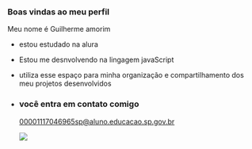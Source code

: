 ### Boas vindas ao meu perfil

Meu nome é Guilherme amorim

- estou estudado na alura
- Estou me desnvolvendo na lingagem javaScript
- utiliza esse espaço para minha organização e compartilhamento dos meu projetos desenvolvidos

- ### você entra em contato comigo

  00001117046965sp@aluno.educacao.sp.gov.br

  ![](https://media.tenor.com/0XsDOR0-6yMAAAAi/gojo-satoru-satoru-gojo.gif)
  

  
